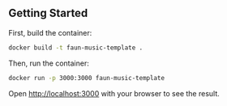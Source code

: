 ## Getting Started

First, build the container:

```bash
docker build -t faun-music-template .
```

Then, run the container:

```bash
docker run -p 3000:3000 faun-music-template
```

Open [http://localhost:3000](http://localhost:3000) with your browser to see the result.
